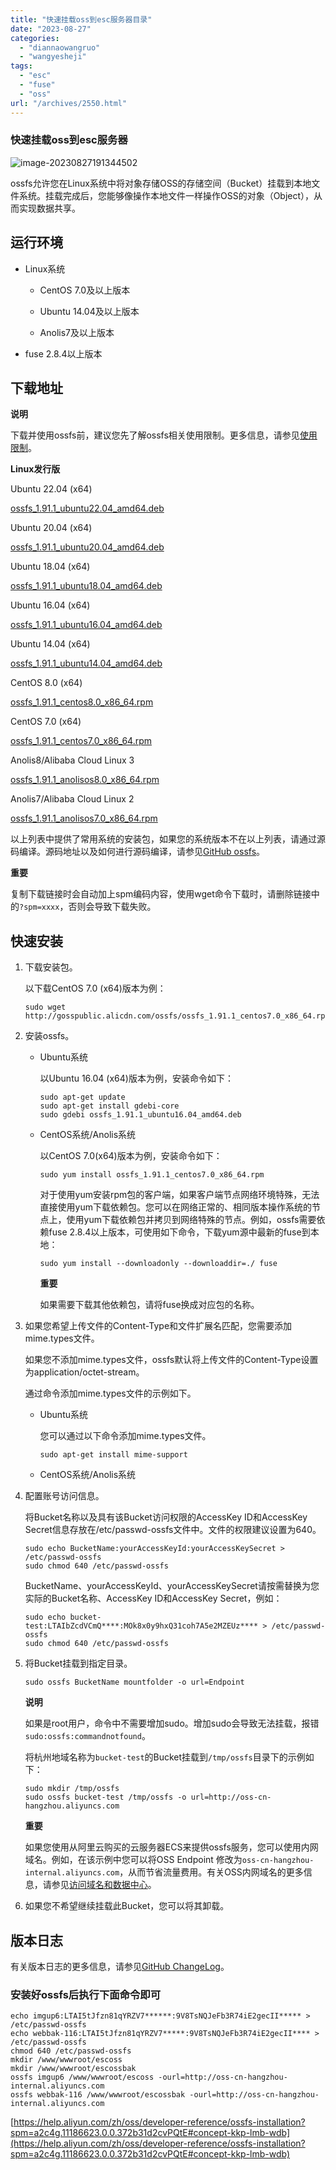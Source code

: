 ```yaml
---
title: "快速挂载oss到esc服务器目录"
date: "2023-08-27"
categories: 
  - "diannaowangruo"
  - "wangyesheji"
tags: 
  - "esc"
  - "fuse"
  - "oss"
url: "/archives/2550.html"
---
```


### 快速挂载oss到esc服务器

![image-20230827191344502](https://img-cloud.zhoujie218.top/2023/09/19/650933c32b52f.webp)

ossfs允许您在Linux系统中将对象存储OSS的存储空间（Bucket）挂载到本地文件系统。挂载完成后，您能够像操作本地文件一样操作OSS的对象（Object），从而实现数据共享。

## 运行环境

- Linux系统
    
    - CentOS 7.0及以上版本
        
    - Ubuntu 14.04及以上版本
        
    - Anolis7及以上版本
        
- fuse 2.8.4以上版本
    

## 下载地址

**说明**

下载并使用ossfs前，建议您先了解ossfs相关使用限制。更多信息，请参见[使用限制](https://help.aliyun.com/zh/oss/developer-reference/overview-60#section-bjn-gcy-ug5)。

**Linux发行版**

Ubuntu 22.04 (x64)

[ossfs\_1.91.1\_ubuntu22.04\_amd64.deb](https://gosspublic.alicdn.com/ossfs/ossfs_1.91.1_ubuntu22.04_amd64.deb)

Ubuntu 20.04 (x64)

[ossfs\_1.91.1\_ubuntu20.04\_amd64.deb](https://gosspublic.alicdn.com/ossfs/ossfs_1.91.1_ubuntu20.04_amd64.deb)

Ubuntu 18.04 (x64)

[ossfs\_1.91.1\_ubuntu18.04\_amd64.deb](https://gosspublic.alicdn.com/ossfs/ossfs_1.91.1_ubuntu18.04_amd64.deb)

Ubuntu 16.04 (x64)

[ossfs\_1.91.1\_ubuntu16.04\_amd64.deb](https://gosspublic.alicdn.com/ossfs/ossfs_1.91.1_ubuntu16.04_amd64.deb)

Ubuntu 14.04 (x64)

[ossfs\_1.91.1\_ubuntu14.04\_amd64.deb](https://gosspublic.alicdn.com/ossfs/ossfs_1.91.1_ubuntu14.04_amd64.deb)

CentOS 8.0 (x64)

[ossfs\_1.91.1\_centos8.0\_x86\_64.rpm](https://gosspublic.alicdn.com/ossfs/ossfs_1.91.1_centos8.0_x86_64.rpm)

CentOS 7.0 (x64)

[ossfs\_1.91.1\_centos7.0\_x86\_64.rpm](https://gosspublic.alicdn.com/ossfs/ossfs_1.91.1_centos7.0_x86_64.rpm)

Anolis8/Alibaba Cloud Linux 3

[ossfs\_1.91.1\_anolisos8.0\_x86\_64.rpm](https://gosspublic.alicdn.com/ossfs/ossfs_1.91.1_anolisos8.0_x86_64.rpm)

Anolis7/Alibaba Cloud Linux 2

[ossfs\_1.91.1\_anolisos7.0\_x86\_64.rpm](https://gosspublic.alicdn.com/ossfs/ossfs_1.91.1_anolisos7.0_x86_64.rpm)

以上列表中提供了常用系统的安装包，如果您的系统版本不在以上列表，请通过源码编译。源码地址以及如何进行源码编译，请参见[GitHub ossfs](https://github.com/aliyun/ossfs#ossfs)。

**重要**

复制下载链接时会自动加上spm编码内容，使用wget命令下载时，请删除链接中的`?spm=xxxx`，否则会导致下载失败。

## 快速安装

1. 下载安装包。
    
    以下载CentOS 7.0 (x64)版本为例：
    
    ```null
    sudo wget http://gosspublic.alicdn.com/ossfs/ossfs_1.91.1_centos7.0_x86_64.rpm
    ```
    
2. 安装ossfs。
    
    - Ubuntu系统
        
        以Ubuntu 16.04 (x64)版本为例，安装命令如下：
        
        ```null
        sudo apt-get update
        sudo apt-get install gdebi-core
        sudo gdebi ossfs_1.91.1_ubuntu16.04_amd64.deb
        ```
        
    - CentOS系统/Anolis系统
        
        以CentOS 7.0(x64)版本为例，安装命令如下：
        
        ```null
        sudo yum install ossfs_1.91.1_centos7.0_x86_64.rpm
        ```
        
        对于使用yum安装rpm包的客户端，如果客户端节点网络环境特殊，无法直接使用yum下载依赖包。您可以在网络正常的、相同版本操作系统的节点上，使用yum下载依赖包并拷贝到网络特殊的节点。例如，ossfs需要依赖fuse 2.8.4以上版本，可使用如下命令，下载yum源中最新的fuse到本地：
        
        ```null
        sudo yum install --downloadonly --downloaddir=./ fuse
        ```
        
        **重要**
        
        如果需要下载其他依赖包，请将fuse换成对应包的名称。
        
3. 如果您希望上传文件的Content-Type和文件扩展名匹配，您需要添加mime.types文件。
    
    如果您不添加mime.types文件，ossfs默认将上传文件的Content-Type设置为application/octet-stream。
    
    通过命令添加mime.types文件的示例如下。
    
    - Ubuntu系统
        
        您可以通过以下命令添加mime.types文件。
        
        ```null
        sudo apt-get install mime-support
        ```
        
    - CentOS系统/Anolis系统
        
4. 配置账号访问信息。
    
    将Bucket名称以及具有该Bucket访问权限的AccessKey ID和AccessKey Secret信息存放在/etc/passwd-ossfs文件中。文件的权限建议设置为640。
    
    ```null
    sudo echo BucketName:yourAccessKeyId:yourAccessKeySecret > /etc/passwd-ossfs
    sudo chmod 640 /etc/passwd-ossfs
    ```
    
    BucketName、yourAccessKeyId、yourAccessKeySecret请按需替换为您实际的Bucket名称、AccessKey ID和AccessKey Secret，例如：
    
    ```null
    sudo echo bucket-test:LTAIbZcdVCmQ****:MOk8x0y9hxQ31coh7A5e2MZEUz**** > /etc/passwd-ossfs
    sudo chmod 640 /etc/passwd-ossfs
    ```
    
5. 将Bucket挂载到指定目录。
    
    ```null
    sudo ossfs BucketName mountfolder -o url=Endpoint
    ```
    
    **说明**
    
    如果是root用户，命令中不需要增加sudo。增加sudo会导致无法挂载，报错`sudo:ossfs:commandnotfound`。
    
    将杭州地域名称为`bucket-test`的Bucket挂载到`/tmp/ossfs`目录下的示例如下：
    
    ```null
    sudo mkdir /tmp/ossfs
    sudo ossfs bucket-test /tmp/ossfs -o url=http://oss-cn-hangzhou.aliyuncs.com
    ```
    
    **重要**
    
    如果您使用从阿里云购买的云服务器ECS来提供ossfs服务，您可以使用内网域名。例如，在该示例中您可以将OSS Endpoint 修改为`oss-cn-hangzhou-internal.aliyuncs.com`，从而节省流量费用。有关OSS内网域名的更多信息，请参见[访问域名和数据中心](https://help.aliyun.com/zh/oss/user-guide/regions-and-endpoints#concept-zt4-cvy-5db)。
    
6. 如果您不希望继续挂载此Bucket，您可以将其卸载。
    

## 版本日志

有关版本日志的更多信息，请参见[GitHub ChangeLog](https://github.com/aliyun/ossfs/blob/master/ChangeLog)。

### 安装好ossfs后执行下面命令即可

```
echo imgup6:LTAI5tJfzn81qYRZV7******:9V8TsNQJeFb3R74iE2gecII***** > /etc/passwd-ossfs
echo webbak-116:LTAI5tJfzn81qYRZV7*****:9V8TsNQJeFb3R74iE2gecII**** > /etc/passwd-ossfs
chmod 640 /etc/passwd-ossfs
mkdir /www/wwwroot/escoss
mkdir /www/wwwroot/escossbak
ossfs imgup6 /www/wwwroot/escoss -ourl=http://oss-cn-hangzhou-internal.aliyuncs.com
ossfs webbak-116 /www/wwwroot/escossbak -ourl=http://oss-cn-hangzhou-internal.aliyuncs.com
```

[https://help.aliyun.com/zh/oss/developer-reference/ossfs-installation?spm=a2c4g.11186623.0.0.372b31d2cvPQtE#concept-kkp-lmb-wdb](https://help.aliyun.com/zh/oss/developer-reference/ossfs-installation?spm=a2c4g.11186623.0.0.372b31d2cvPQtE#concept-kkp-lmb-wdb)
